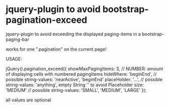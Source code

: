 # jquery-plugin to avoid bootstrap-pagination-exceed
jquery-plugin to avoid exceeding the displayed paging-items in a bootstrap-paging-bar

works for one ".pagination" on the current page!

USAGE:

jQuery().pagination_exceed({
  showMaxPagingItems: 3,			      // NUMBER: amount of displaying cells with numbered pagingItems
  hideWhere: 			    'beginEnd',	  // possible string-values: 'nearActive', 'beginEnd'
  placeHolder:		    '...',		    // possible string-values: 'anything', empty String '' to avoid Placeholder
  size:				        'MEDIUM'	    // possible string-values: 'SMALL', 'MEDIUM', 'LARGE'
});


all values are optional
